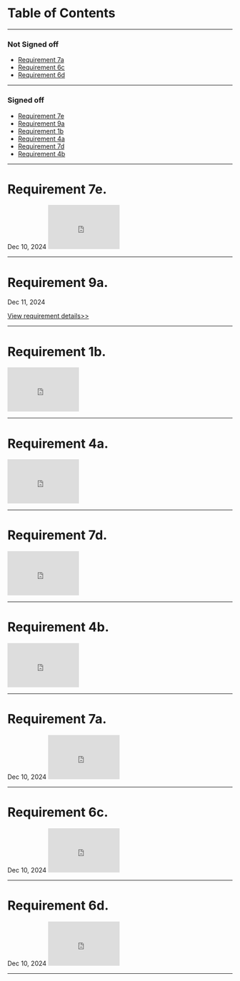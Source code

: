 <h1>Table of Contents</h1>

<hr>

<h3>Not Signed off</h3>
<ul>
<li><a href="zephyrcarter.github.io/#7a">Requirement 7a</a></li>
<li><a href="zephyrcarter.github.io/#6c">Requirement 6c</a></li>
<li><a href="zephyrcarter.github.io/#6d">Requirement 6d</a></li>
</ul>

<hr>
<h3>Signed off</h3> 
<ul>
<li><a href="zephyrcarter.github.io/#7e">Requirement 7e</a></li>
<li><a href="zephyrcarter.github.io/#9a">Requirement 9a</a></li>
<li><a href="zephyrcarter.github.io/#1b">Requirement 1b</a></li>
<li><a href="zephyrcarter.github.io/#4a">Requirement 4a</a></li>
<li><a href="zephyrcarter.github.io/#7d">Requirement 7d</a></li>
<li><a href="zephyrcarter.github.io/#4b">Requirement 4b</a></li>
</ul>

<hr>

<div id="7e"><h1>Requirement 7e.</h1></div> Dec 10, 2024

<iframe width="160" height="99" src="https://youtube.com/embed/NGBXSDnoHG8" title="YouTube video player" frameborder="0" allow="accelerometer; autoplay; picture-in-picture; web-share" allowfullscreen></iframe>

<hr>

<div id="9a"><h1>Requirement 9a.</h1></div> Dec 11, 2024

[View requirement details>>](https://zephyrcarter.github.io/9a)

<hr>

<div id="1b"><h1>Requirement 1b.</h1></div> 

<iframe width="160" height="99" src="https://youtube.com/embed/906f9e_CGfg" title="YouTube video player" frameborder="0" allow="accelerometer; autoplay; picture-in-picture; web-share" allowfullscreen></iframe>

<hr>

<div id="4a"><h1>Requirement 4a.</h1></div> 

<iframe width="160" height="99" src="https://youtube.com/embed/UkID_0K0mE0" title="YouTube video player" frameborder="0" allow="accelerometer; autoplay; picture-in-picture; web-share" allowfullscreen></iframe>

<hr>

<div id="7d"><h1>Requirement 7d.</h1></div> 

<iframe width="160" height="99" src="https://youtube.com/embed/-gV0pQMKLq4" title="YouTube video player" frameborder="0" allow="accelerometer; autoplay; picture-in-picture; web-share" allowfullscreen></iframe>

<hr>

<div id="4b"><h1>Requirement 4b.</h1></div> 

<iframe width="160" height="99" src="https://youtube.com/embed/p1-pCzzK0gQ" title="YouTube video player" frameborder="0" allow="accelerometer; autoplay; picture-in-picture; web-share" allowfullscreen></iframe>

<hr>

<div id="7a"><h1>Requirement 7a.</h1></div> Dec 10, 2024

<iframe width="160" height="99" src="https://youtube.com/embed/MxRiGyuMc4o" title="YouTube video player" frameborder="0" allow="accelerometer; autoplay; picture-in-picture; web-share" allowfullscreen></iframe>

<hr>

<div id="6c"><h1>Requirement 6c.</h1></div> Dec 10, 2024

<iframe width="160" height="99" src="https://youtube.com/embed/8y0_oqqUayw" title="YouTube video player" frameborder="0" allow="accelerometer; autoplay; picture-in-picture; web-share" allowfullscreen></iframe>

<hr>

<div id="6d"><h1>Requirement 6d.</h1></div> Dec 10, 2024

<iframe width="160" height="99" src="https://youtube.com/embed/8y0_oqqUayw" title="YouTube video player" frameborder="0" allow="accelerometer; autoplay; picture-in-picture; web-share" allowfullscreen></iframe>

<hr>







